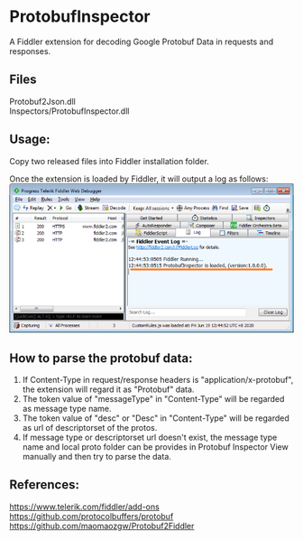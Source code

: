 # ProtobufInspector
A Fiddler extension for decoding Google Protobuf Data in requests and responses.  
  
## Files  
Protobuf2Json.dll  
Inspectors/ProtobufInspector.dll  
  
## Usage:  
Copy two released files into Fiddler installation folder.  

Once the extension is loaded by Fiddler, it will output a log as follows:  
![Loading Log](https://github.com/BlueMatthew/ProtobufInspector/raw/master/docs/res/LogOnLoading.png)  

## How to parse the protobuf data:  
1. If Content-Type in request/response headers is "application/x-protobuf", the extension will regard it as "Protobuf" data.  
2. The token value of "messageType" in "Content-Type" will be regarded as message type name.  
3. The token value of "desc" or "Desc" in "Content-Type" will be regarded as url of descriptorset of the protos.  
4. If message type or descriptorset url doesn't exist, the message type name and local proto folder can be provides in Protobuf Inspector View manually and then try to parse the data.  

## References:  
https://www.telerik.com/fiddler/add-ons  
https://github.com/protocolbuffers/protobuf  
https://github.com/maomaozgw/Protobuf2Fiddler  

